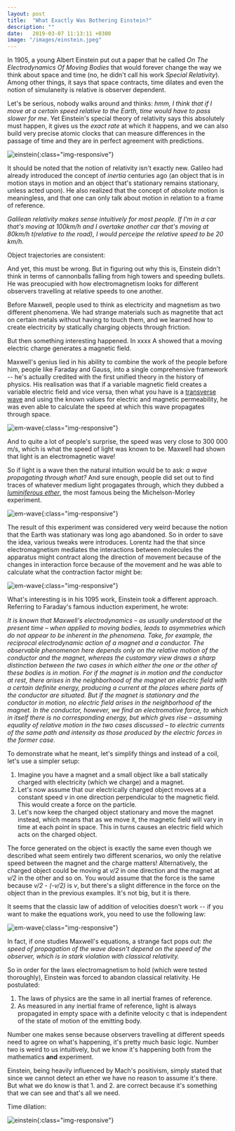 ```yaml
---
layout: post
title:  "What Exactly Was Bothering Einstein?"
description: ""
date:   2019-03-07 11:13:11 +0300
image: "/images/einstein.jpeg"
---
```

In 1905, a young Albert Einstein put out a paper that he called *On The Electrodynamics Of Moving Bodies* that would forever change the way we think about space and time (no, he didn't call his work *Special Relativity*). Among other things, it says that space contracts, time dilates and even the notion of simulaneity is relative is observer dependent. 

Let's be serious, nobody walks around and thinks: <i>hmm, I think that if I move at a certain speed relative to the Earth, time would have to pass slower for me</i>. Yet Einstein's special theory of relativity says this absolutely must happen, it gives us the *exact rate* at which it happens, and we can also build very precise atomic clocks that can measure differences in the passage of time and they are in perfect agreement with predictions.

![einstein](/images/einstein.jpeg){:class="img-responsive"}

It should be noted that the notion of relativity isn't exactly new. Galileo had already introduced the concept of *inertia* centuries ago (an object that is in motion stays in motion and an object that's stationary remains stationary, unless acted upon). He also realized that the concept of *absolute* motion is meaningless, and that one can only talk about motion in relation to a frame of reference. 

*Galilean relativity makes sense intuitively for most people. If I'm in a car that's moving at 100km/h and I overtake another car that's moving at 80km/h  t(relative to the road), I would perceipe the relative speed to be 20 km/h.*

Object trajectories are consistent:

And yet, this must be wrong. But in figuring out why this is, Einstein didn't think in terms of cannonballs falling from high towers and speeding bullets. He was preocupied with how electromagnetism looks for different observers travelling at relative speeds to one another.

Before Maxwell, people used to think as electricity and magnetism as two different phenomena. We had strange materials such as magnetite that act on certain metals without having to touch them, and we learned how to create electricity by statically charging objects through friction.

But then something interesting happened. In xxxx A showed that a moving electric charge generates a magnetic field.

Maxwell's genius lied in his ability to combine the work of the people before him, people like Faraday and Gauss, into a single comprehensive framework -- he's actually credited with the first unified theory in the history of physics. His realisation was that if a variable magnetic field creates a variable electric field and vice versa, then what you have is a [transverse wave](https://en.wikipedia.org/wiki/Transverse_wave) and using the known values for electric and magnetic permeability, he was even able to calculate the speed at which this wave propagates through space.

![em-wave](/images/em-wave.gif){:class="img-responsive"}

And to quite a lot of people's surprise, the speed was very close to 300 000 m/s, which is what the speed of light was known to be. Maxwell had shown that light is an electromagnetic wave!

So if light is a wave then the natural intuition would be to ask: *a wave propagating through what?* And sure enough, people did set out to find traces of whatever medium light progagates through, which they dubbed a *[luminiferous ether](https://en.wikipedia.org/wiki/Luminiferous_aether)*, the most famous being the Michelson-Morley experiment. 

![em-wave](/images/ether.png){:class="img-responsive"}

The result of this experiment was considered very weird because the notion that the Earth was stationary was long ago abandoned. So in order to save the idea, various tweaks were introduces. Lorentz had the that since electromagnetism mediates the interactions between molecules the apparatus might contract along the direction of movement because of the changes in interaction force because of the movement and he was able to calculate what the contraction factor might be:

![em-wave](/images/contraction.svg){:class="img-responsive"}

What's interesting is in his 1095 work, Einstein took a different approach. Referring to Faraday's famous induction experiment, he wrote: 

*It is known that Maxwell's electrodynamics – as usually understood at the present time – when applied to moving bodies, leads to asymmetries which do not appear to be inherent in the phenomena. Take, for example, the reciprocal electrodynamic action of a magnet and a conductor. The observable phenomenon here depends only on the relative motion of the conductor and the magnet, whereas the customary view draws a sharp distinction between the two cases in which either the one or the other of these bodies is in motion. For if the magnet is in motion and the conductor at rest, there arises in the neighborhood of the magnet an electric field with a certain definite energy, producing a current at the places where parts of the conductor are situated. But if the magnet is stationary and the conductor in motion, no electric field arises in the neighborhood of the magnet. In the conductor, however, we find an electromotive force, to which in itself there is no corresponding energy, but which gives rise – assuming equality of relative motion in the two cases discussed – to electric currents of the same path and intensity as those produced by the electric forces in the former case.*

To demonstrate what he meant, let's simplify things and instead of a coil, let's use a simpler setup:

1. Imagine you have a magnet and a small object like a ball statically charged with electricity (which we charge) and a magnet.
2. Let's now assume that our electrically charged object moves at a constant speed *v* in one direction perpendicular to the magnetic field. This would create a force on the particle.
3. Let's now keep the charged object stationary and move the magnet instead, which means that as we move it, the magnetic field will vary in time at each point in space. This in turns causes an electric field which acts on the charged object.

The force generated on the object is exactly the same even though we described what seem entirely two different scenarios, wo only the relative speed between the magnet and the charge matters! Alternatively, the charged object could be moving at *v/2* in one direction and the magnet at *v/2* in the other and so on. You would assume that the force is the same because *v/2 - (-v/2)* is *v*, but there's a slight difference in the force on the object than in the previous examples. It's not big, but it is there. 

It seems that the classic law of addition of velocities doesn't work -- if you want to make the equations work, you need to use the following law:

![em-wave](/images/velocity.svg){:class="img-responsive"}

In fact, if one studies Maxwell's equations, a strange fact pops out: *the speed of propagation of the wave doesn't depend on the speed of the observer, which is in stark violation with classical relativity.*

So in order for the laws electromagnetism to hold (which were tested thoroughly), Einstein was forced to abandon classical relativity. He postulated:

  1. The laws of physics are the same in all inertial frames of reference.
  2. As measured in any inertial frame of reference, light is always propagated in empty space with a definite velocity c that is independent of the state of motion of the emitting body.

Number one makes sense because observers travelling at different speeds need to agree on what's happening, it's pretty much basic logic. Number two is weird to us intuitively, but we know it's happening both from the mathematics **and** experiment.

Einstein, being heavily influenced by Mach's positivism, simply stated that since we cannot detect an ether we have no reason to assume it's there. But what we do know is that 1. and 2. are correct because it's something that we can see and that's all we need.

Time dilation:

![einstein](/images/time-dilation.png){:class="img-responsive"}